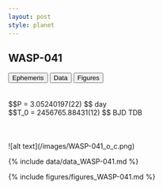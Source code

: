```yaml
---
layout: post
style: planet
---
```

<script src="../js/planets.js"></script>

## WASP-041

<!-- Tab links -->
<div class="tab">
<button class="tablinks" onclick="openCity(event, 'Ephemeris')">Ephemeris</button>
<button class="tablinks" onclick="openCity(event, 'Data')">Data</button>
<button class="tablinks" onclick="openCity(event, 'Figures')">Figures</button>
</div>

<!-- Tab content -->
<div id="Ephemeris" class="tabcontent" markdown="1">
<br/><br/>
$$P = 3.05240197(22) $$ day <br/>
$$T_0 = 2456765.88431(12) $$ BJD TDB
<br/><br/>
<br/><br/>
![alt text](/images/WASP-041_o_c.png)
</div>


<div id="Data" class="tabcontent" markdown="1">

{% include data/data_WASP-041.md %}

</div>

<div id="Figures" class="tabcontent" markdown="1">
{% include figures/figures_WASP-041.md %}
</div>


<script src="../js/tabs.js"></script>


